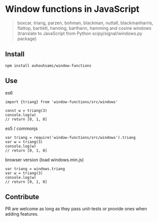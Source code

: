 # Window functions in JavaScript

> boxcar, triang, parzen, bohman, blackman, nuttall, blackmanharris, flattop, bartlett, hanning, barthann, hamming and cosine windows (translate to JavaScript from Python scipy/signal/windows.py package)

## Install

```
npm install ouhouhsami/window-functions

```

## Use

es6

```
import {triang} from 'window-functions/src/windows'

const w = triang(3)
console.log(w)
// return [0, 1, 0]

```

es5 / commonjs
```
var triang = require('window-functions/src/windows').triang
var w = triang(3)
console.log(w)
// return [0, 1, 0]
```

browser version (load windows.min.js)
```
var triang = windows.triang
var w = triang(3)
console.log(w)
// return [0, 1, 0]

```

## Contribute

PR are welcome as long as they pass unit-tests or provide ones when adding features.